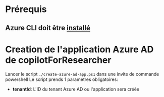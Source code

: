 # Prérequis
Azure CLI doit être [installé](https://learn.microsoft.com/fr-fr/cli/azure/install-azure-cli)
- 
# Creation de l'application Azure AD de copilotForResearcher

Lancer le script `./create-azure-ad-app.ps1` dans une invite de commande powershell
Le script prends 1 parametres obligatoires:
- **tenantId**: L'ID du tenant Azure AD ou l'application sera créée